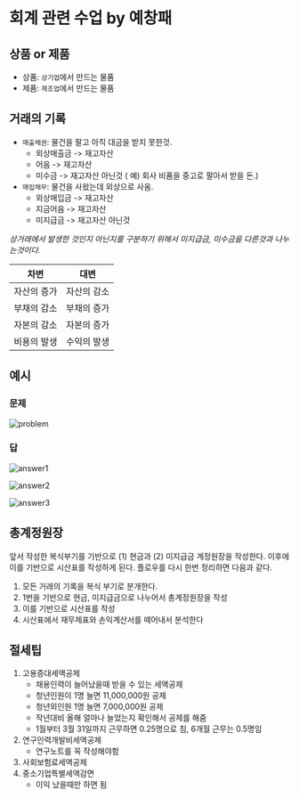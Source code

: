 # 회계 관련 수업 by 예창패

## 상품 or 제품

- 상품: `상기업`에서 만드는 물품
- 제품: `제조업`에서 만드는 물품

## 거래의 기록

- `매출채권`: 물건을 팔고 아직 대금을 받지 못한것.
  - 외상매출금 -> 재고자산
  - 어음 -> 재고자산
  - 미수금 -> 재고자산 아닌것 ( 예) 회사 비품을 중고로 팔아서 받을 돈.)
- `매입채무`: 물건을 사왔는데 외상으로 사옴.
  - 외상매입금 -> 재고자산
  - 지금어음 -> 재고자산
  - 미지급금 -> 재고자산 아닌것

_상거래에서 발생한 것인지 아닌지를 구분하기 위해서 미지급금, 미수금을 다른것과 나누는것이다._

| 차변        | 대변        |
| ----------- | ----------- |
| 자산의 증가 | 자산의 감소 |
| 부채의 감소 | 부채의 증가 |
| 자본의 감소 | 자본의 증가 |
| 비용의 발생 | 수익의 발생 |

## 예시

### 문제

![problem](/blog/assets/2022-11-09-yechang-pae-on-financial-statements/1-min.png)

### 답

![answer1](/blog/assets/2022-11-09-yechang-pae-on-financial-statements/2-min.png)

![answer2](/blog/assets/2022-11-09-yechang-pae-on-financial-statements/3-min.png)

![answer3](/blog/assets/2022-11-09-yechang-pae-on-financial-statements/4-min.png)

## 총계정원장

앞서 작성한 복식부기를 기반으로 (1) 현금과 (2) 미지급금 계정원장을 작성한다. 이후에 이를 기반으로 시산표를 작성하게 된다. 플로우를 다시 한번 정리하면 다음과 같다.

1. 모든 거래의 기록을 복식 부기로 분개한다.
1. 1번을 기반으로 현금, 미지급금으로 나누어서 총계정원장을 작성
1. 이를 기반으로 시산표를 작성
1. 시산표에서 재무제표와 손익계산서를 떼어내서 분석한다

## 절세팁

1. 고용증대세액공제
   - 채용인력이 늘어났을때 받을 수 있는 세액공제
   - 청년인원이 1명 늘면 11,000,000원 공제
   - 청년외인원 1명 늘면 7,000,000원 공제
   - 작년대비 올해 얼마나 늘었는지 확인해서 공제를 해줌
   - 1월부터 3월 31일까지 근무하면 0.25명으로 침, 6개월 근무는 0.5명임
1. 연구인력개발비세액공제
   - 연구노트를 꼭 작성해야함
1. 사회보험료세액공제
1. 중소기업특별세액감면
   - 이익 났을때만 하면 됨
